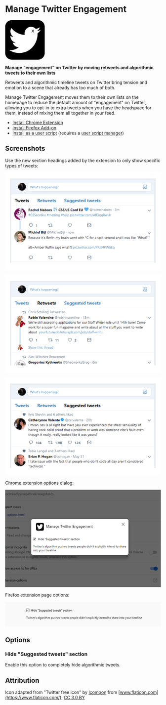 # Manage Twitter Engagement

![](icons/icon128.png)

**Manage "engagement" on Twitter by moving retweets and algorithmic tweets to their own lists**

Retweets and algorithmic timeline tweets on Twitter bring tension and emotion to a scene that already has too much of both.

Manage Twitter Engagement moves them to their own lists on the homepage to reduce the default amount of "engagement" on Twitter, allowing you to opt-in to extra tweets when you have the headspace for them, instead of mixing them all together in your feed.

* [Install Chrome Extension](https://chrome.google.com/webstore/detail/manage-twitter-engagement/epgepgoafebogggijjemimfjbkidblia)
* [Install Firefox Add-on](https://addons.mozilla.org/en-US/firefox/addon/manage-twitter-engagement/)
* [Install as a user script](https://github.com/insin/manage-twitter-engagement/raw/master/manage-twitter-engagement.user.js) (requires a [user script manager](https://greasyfork.org/en#home-step-1))

## Screenshots

Use the new section headings added by the extension to only show specific types of tweets:

![Screenshot of tweets in their own list on the Twitter homepage](screenshots/tweets.png)

![Screenshot of retweets in their own list on the Twitter homepage](screenshots/retweets.png)

![Screenshot of algorithmic tweets in their own list on the Twitter homepage](screenshots/suggested_tweets.png)

Chrome extension options dialog:

![Screenshot of the options UI in Chrome](screenshots/chrome_options.png)

Firefox extension page options:

![Screenshot of the options UI in Firefox](screenshots/firefox_options.png)

## Options

### Hide "Suggested tweets" section

Enable this option to completely hide algorithmic tweets.

## Attribution

Icon adapted from "Twitter free icon" by [Icomoon](https://icomoon.io/) from [www.flaticon.com](https://www.flaticon.com/), [CC 3.0 BY](https://creativecommons.org/licenses/by/3.0/)
